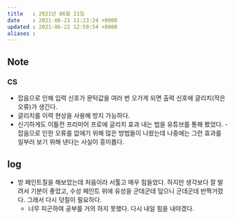 ```yaml
---
title   : 2021년 06월 21일 
date    : 2021-06-21 11:23:24 +0900
updated : 2021-06-22 12:59:54 +0900
aliases : 
---
```

## Note

### CS  
- 잡음으로 인해 입력 신호가 문턱값을 여러 번 오가게 되면 출력 신호에 글리치(작은 오류)가 생긴다.  
- 글리치를 이력 현상을 사용해 방지 가능하다.  
- 신기하게도 이틀전 프리미어 프로에 글리치 효과 내는 법을 유튜브를 통해 봤었다.  - 잡음으로 인한 오류를 없애기 위해 많은 방법들이 나왔는데 나중에는 그런 효과를 일부러 보기 위해 낸다는 사실이 흥미롭다.  

## log  
- 방 페인트칠을 해보았는데 처음이라 서툴고 매우 힘들었다. 하지만 생각보다 잘 발려서 기분이 좋았고, 수성 페인트 위에 유성을 군데군데 덮으니 군데군데 반짝거렸다. 그래서 다시 덧칠이 필요하다.  
  - 너무 피곤하여 공부를 거의 하지 못했다. 다시 내일 힘을 내야겠다. 
